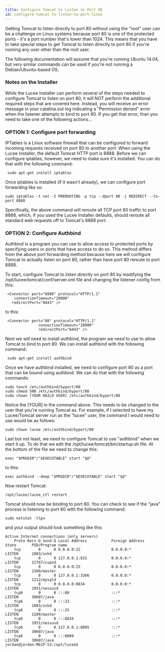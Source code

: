 ```yaml
---
title: Configure Tomcat to Listen to Port 80
id: configure-tomcat-to-listen-to-port-linux
---
```


Getting Tomcat to listen directly to port 80 without using the "root" user can be a challenge on Linux systems because port 80 is one of the protected ports - it's a port number that's lower than 1024. This means that you have to take special steps to get Tomcat to listen directly to port 80 if you're running any user other than the root user.

The following documentation will assume that you're running Ubuntu 14.04, but very similar commands can be used if you're not running a Debian/Ubuntu-based OS.

### Notes on the Installer ###

While the Lucee Installer can perform several of the steps needed to configure Tomcat to listen on port 80, it will NOT perform the additional required steps that are covered here. Instead, you will receive an error message in your catalina.out log indicating a "Permission denied" error when the listener attempts to bind to port 80. If you get that error, than you need to take one of the following actions...

### OPTION 1: Configure port forwarding ###

IPTables is a Linux software firewall that can be configured to forward incoming requests received on port 80 to another port. When using the Lucee Installer, the default Tomcat HTTP port is 8888. Before we can configure iptables, however, we need to make sure it's installed. You can do that with the following command:

	 sudo apt-get install iptables

Once iptables is installed (if it wasn't already), we can configure port forwarding like so:

	sudo iptables -t nat -I PREROUTING -p tcp --dport 80 -j REDIRECT --to-port 8888

Specifically, the above command will reroute all TCP port 80 traffic to port 8888, which, if you used the Lucee Installer defaults, should reroute all standard web requests off to Tomcat's 8888 port.

### OPTION 2: Configure Authbind ###

Authbind is a program you can use to allow access to protected ports by specifying users or ports that have access to do so. This method differs from the above port forwarding method because here we will configure Tomcat to actually listen on port 80, rather than have port 80 reroute to port 8888.

To start, configure Tomcat to listen directly on port 80 by modifying the /opt/lucee/tomcat/conf/server.xml file and changing the listener config from this:

```lucee
 <Connector port="8888" protocol="HTTP/1.1"
	connectionTimeout="20000"
   redirectPort="8443" />
```

to this:

```lucee
 <Connector port="80" protocol="HTTP/1.1"
               connectionTimeout="20000"
               redirectPort="8443" />
```

Next we will need to install authbind, the program we need to use to allow Tomcat to bind to port 80. We can install authbind with the following command:

	 sudo apt-get install authbind

Once we have authbind installed, we need to configure port 80 as a port that can be bound using authbind. We can do that with the following commands:


	sudo touch /etc/authbind/byport/80
 	sudo chmod 500 /etc/authbind/byport/80
 	sudo chown [YOUR RAILO USER] /etc/authbind/byport/80

Notice the [YOUR] in the command above. This needs to be changed to the user that you're running Tomcat as. For example, if I selected to have my Lucee/Tomcat server run as the "lucee" user, the command I would need to use would be as follows:

	sudo chown lucee /etc/authbind/byport/80

Last but not least, we need to configure Tomcat to use "authbind" when we start it up. To do that we edit the /opt/lucee/tomcat/bin/startup.sh file. At the bottom of the file we need to change this:

	exec "$PRGDIR"/"$EXECUTABLE" start "$@"

to this:

	exec authbind --deep "$PRGDIR"/"$EXECUTABLE" start "$@"

Now restart Tomcat:

	/opt/lucee/lucee_ctl restart

Tomcat should now be binding to port 80. You can check to see if the "java" process is listening to port 80 with the following command:

	sudo netstat -ltpn

and your output should look something like this:


	Active Internet connections (only servers)
		Proto Recv-Q Send-Q Local Address           Foreign Address         State       PID/Program name
		tcp        0      0 0.0.0.0:22              0.0.0.0:*               LISTEN      1083/sshd
		tcp        0      0 127.0.0.1:631           0.0.0.0:*               LISTEN      22767/cupsd
		tcp        0      0 0.0.0.0:25              0.0.0.0:*               LISTEN      2109/master
		tcp        0      0 127.0.0.1:3306          0.0.0.0:*               LISTEN      1212/mysqld
		tcp        0      0 0.0.0.0:8834            0.0.0.0:*               LISTEN      1951/nessusd
		tcp6       0      0 :::80                   :::*                    LISTEN      30607/java
		tcp6       0      0 :::22                   :::*                    LISTEN      1083/sshd
		tcp6       0      0 :::25                   :::*                    LISTEN      2109/master
		tcp6       0      0 :::8834                 :::*                    LISTEN      1951/nessusd
		tcp6       0      0 127.0.0.1:8005          :::*                    LISTEN      30607/java
		tcp6       0      0 :::8009                 :::*                    LISTEN      30607/java
	jordan@jordan-M61P-S3:/opt/lucee$